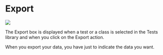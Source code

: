 Export
======

![](tests-export.png)

The Export box is displayed when a test or a class is selected in the Tests library and when you click on the Export action.

When you export your data, you have just to indicate the data you want.

